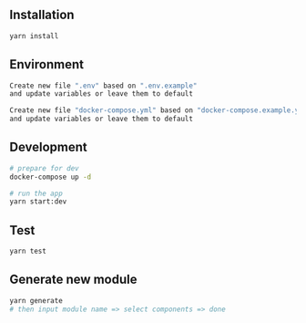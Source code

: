 ## Installation

```bash
yarn install
```

## Environment

```bash
Create new file ".env" based on ".env.example" 
and update variables or leave them to default

Create new file "docker-compose.yml" based on "docker-compose.example.yml"
and update variables or leave them to default
```

## Development

```bash
# prepare for dev
docker-compose up -d

# run the app
yarn start:dev
```

## Test

```bash
yarn test
```

## Generate new module

```bash
yarn generate
# then input module name => select components => done
```
